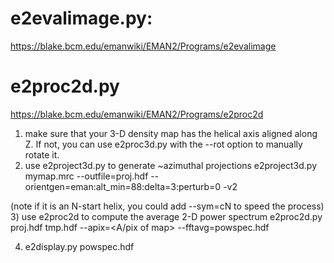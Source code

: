 # e2evalimage.py:

https://blake.bcm.edu/emanwiki/EMAN2/Programs/e2evalimage

# e2proc2d.py

https://blake.bcm.edu/emanwiki/EMAN2/Programs/e2proc2d

1) make sure that your 3-D density map has the helical axis aligned along Z. If not, you can use e2proc3d.py with the --rot option to manually rotate it.
2) use e2project3d.py to generate ~azimuthal projections
e2project3d.py mymap.mrc --outfile=proj.hdf --orientgen=eman:alt_min=88:delta=3:perturb=0 -v2

(note if it is an N-start helix, you could add --sym=cN to speed the process)
3) use e2proc2d to compute the average 2-D power spectrum
e2proc2d.py proj.hdf tmp.hdf --apix=<A/pix of map> --fftavg=powspec.hdf

4) e2display.py powspec.hdf
